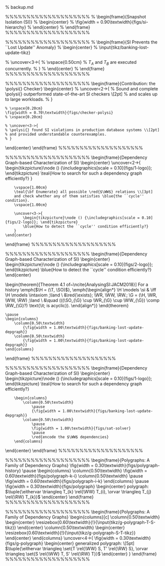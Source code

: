 % backup.md

%%%%%%%%%%%%%%%%%%%%
% \begin{frame}{Snapshot Isolation (SI)}
%   \begin{center}
%     \fig{width = 0.90\textwidth}{figs/si-hierarchy}
%   \end{center}
% \end{frame}
%%%%%%%%%%%%%%%%%%%%

%%%%%%%%%%%%%%%%%%%%
% \begin{frame}{SI Prevents the ``Lost Update'' Anomaly}
%   \begin{center}
%     \input{tikz/banking-lost-update-tikz}

%     \uncover<3->{
%       \vspace{0.50cm}
%       $T_{A}$ and $T_{B}$ are executed concurrently.
%     }
%   \end{center}
% \end{frame}
%%%%%%%%%%%%%%%%%%%%

%%%%%%%%%%%%%%%%%%%%
\begin{frame}{Contribution: the \polysi{} Checker}
  \begin{center}
    % \uncover<2->{
    % Sound and complete \polysi{} outperformed state-of-the-art SI checkers \\[2pt]
    % and scales up to large workloads.
    % }

    % \vspace{0.20cm}
    \fig{width = 0.70\textwidth}{figs/checker-polysi}
    % \vspace{0.20cm}

    % \uncover<3->{
    % \polysi{} found SI violations in production database systems \\[2pt]
    % and provided understandable counterexamples.
    % }
  \end{center}
\end{frame}
%%%%%%%%%%%%%%%%%%%%

%%%%%%%%%%%%%%%%%%%%
\begin{frame}{Dependency Graph-based Characterization of SI}
	\begin{center}
		\uncover<2->{
			\begin{tikzpicture}\node () {\includegraphics[scale = 0.10]{figs/1-logo}}; \end{tikzpicture}
			\teal{How to search for such a dependency graph efficiently?}
		}

		\vspace{1.00cm}
		\teal{\bf Enumerate} all possible \red{$\WW$} relations \\[3pt]
		and check whether any of them satisfies \blue{the ``cycle'' condition}.
		\vspace{1.00cm}

		\uncover<3->{
			\begin{tikzpicture}\node () {\includegraphics[scale = 0.10]{figs/2-logo}}; \end{tikzpicture}
			\blue{How to detect the ``cycle'' condition efficiently?}
		}
	\end{center}
\end{frame}
%%%%%%%%%%%%%%%%%%%%

%%%%%%%%%%%%%%%%%%%%
\begin{frame}{Dependency Graph-based Characterization of SI}
	\begin{center}
		\begin{tikzpicture}\node () {\includegraphics[scale = 0.10]{figs/2-logo}}; \end{tikzpicture}
		\blue{How to detect the ``cycle'' condition efficiently?}
	\end{center}

  \begin{theorem}[Theorem 4.1 of~\ncite{AnalysingSI:JACM2018}]
		For a history \emph{$\H = (\T, \SO)$},
		\emph{\begin{align*}
			\H \models \si & \iff \H \models \intaxiom \;\land \\
				&\red{\exists}\; \WR, \WW, \RW.\; \G = (\H, \WR, \WW, \RW) \;\land \\
				&\quad (((\SO_{\G} \cup \WR_{\G} \cup \WW_{\G}) \comp \RW_{\G}?) \text{\it\; is acyclic}).
		\end{align*}}
  \end{theorem}

	\pause
	\begin{columns}
		\column{0.50\textwidth}
			{\fig{width = 1.00\textwidth}{figs/banking-lost-update-depgraph}}
		\column{0.50\textwidth}
			{\fig{width = 1.00\textwidth}{figs/banking-lost-update-depgraph}}
	\end{columns}
\end{frame}
%%%%%%%%%%%%%%%%%%%%

%%%%%%%%%%%%%%%%%%%%
\begin{frame}{Dependency Graph-based Characterization of SI}
  \begin{center}
		\begin{tikzpicture}\node () {\includegraphics[scale = 0.10]{figs/1-logo}}; \end{tikzpicture}
		\teal{How to search for such a dependency graph efficiently?}

		\begin{columns}
			\column{0.50\textwidth}
				\pause
				{\fig{width = 1.00\textwidth}{figs/banking-lost-update-depgraph}}
			\column{0.50\textwidth}
				\pause
				\fig{width = 1.00\textwidth}{figs/sat-solver}
				\pause
				\red{encode the $\WW$ dependencies}
		\end{columns}
  \end{center}
\end{frame}
%%%%%%%%%%%%%%%%%%%%

%%%%%%%%%%%%%%%%%%%%
\begin{frame}{Polygraphs: A Family of Dependency Graphs}
	\fig{width = 0.30\textwidth}{figs/polygraph-history}
	\pause
	\begin{columns}
		\column{0.50\textwidth}
			\fig{width = 0.60\textwidth}{figs/polygraph-k-i}
		\column{0.50\textwidth}
		  \pause
			\fig{width = 0.60\textwidth}{figs/polygraph-i-k}
	\end{columns}
	\pause
	\fig{width = 0.30\textwidth}{figs/polygraph}
	\begin{center}
		polygraph: $\tuple{\eithervar \triangleq T_{k} \rel{\WW} T_{i},
		  \orvar \triangleq T_{j} \rel{\RW} T_{k}}$
	\end{center}
\end{frame}
%%%%%%%%%%%%%%%%%%%%

%%%%%%%%%%%%%%%%%%%%
\begin{frame}{Polygraphs: A Family of Dependency Graphs}
	\begin{columns}[c]
		\column{0.50\textwidth}
			\begin{center}
				\resizebox{0.60\textwidth}{!}{\input{tikz/g-polygraph-T-S-tikz}}
			\end{center}
		\column{0.50\textwidth}
			\begin{center}
				\resizebox{0.60\textwidth}{!}{\input{tikz/g-polygraph-S-T-tikz}}
			\end{center}
	\end{columns}
	\uncover<4->{
		\fig{width = 0.30\textwidth}{figs/g-polygraph}
		\begin{center}
			generalized polygraph: \\[5pt]
			$\tuple{\eithervar \triangleq \set{T \rel{\WW} S, T' \rel{\RW} S},
				    \orvar \triangleq \set{S \rel{\WW} T, S' \rel{\RW} T}}$
		\end{center}
	}
\end{frame}
%%%%%%%%%%%%%%%%%%%%
